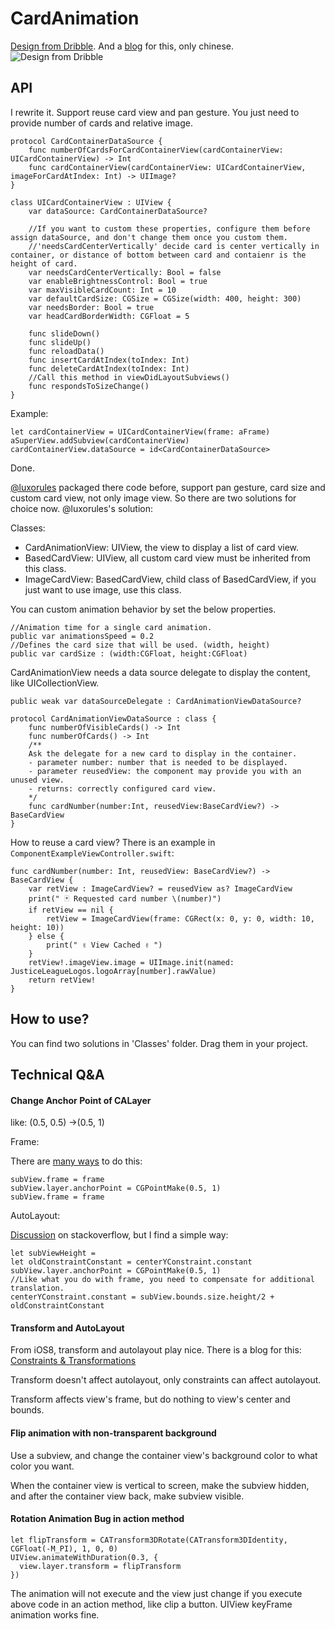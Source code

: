 # CardAnimation
[Design from Dribble](https://dribbble.com/shots/1265487-First-shot-in-Chapps-Animation). And a [blog](http://www.jianshu.com/p/286222d4edf8) for this, only chinese.
![Design from Dribble](https://d13yacurqjgara.cloudfront.net/users/32399/screenshots/1265487/attachments/173545/secret-project-animation_2x.gif)

## API

I rewrite it. Support reuse card view and pan gesture. You just need to provide number of cards and relative image.

	protocol CardContainerDataSource {
    	func numberOfCardsForCardContainerView(cardContainerView: UICardContainerView) -> Int
    	func cardContainerView(cardContainerView: UICardContainerView, imageForCardAtIndex: Int) -> UIImage?
	}

	class UICardContainerView : UIView {
		var dataSource: CardContainerDataSource?
		
    	//If you want to custom these properties, configure them before assign dataSource, and don't change them once you custom them.
    	//'needsCardCenterVertically' decide card is center vertically in container, or distance of bottom between card and contaienr is the height of card.
    	var needsCardCenterVertically: Bool = false 
    	var enableBrightnessControl: Bool = true
    	var maxVisibleCardCount: Int = 10
    	var defaultCardSize: CGSize = CGSize(width: 400, height: 300)
    	var needsBorder: Bool = true
 		var headCardBorderWidth: CGFloat = 5

    	func slideDown()
    	func slideUp()
    	func reloadData()
    	func insertCardAtIndex(toIndex: Int)
    	func deleteCardAtIndex(toIndex: Int)
    	//Call this method in viewDidLayoutSubviews()
    	func respondsToSizeChange()
	}

Example:
	
	let cardContainerView = UICardContainerView(frame: aFrame)
	aSuperView.addSubview(cardContainerView)
	cardContainerView.dataSource = id<CardContainerDataSource>
	
Done.

[@luxorules](https://github.com/luxorules/CardAnimation/tree/Component) packaged there code before, support pan gesture, card size and custom card view, not only image view. So there are two solutions for choice now. @luxorules's solution:

Classes:

- CardAnimationView: UIView, the view to display a list of card view.
- BasedCardView: UIView, all custom card view must be inherited from this class. 
- ImageCardView: BasedCardView, child class of BasedCardView, if you just want to use image, use this class.

You can custom animation behavior by set the below properties.

	//Animation time for a single card animation.
	public var animationsSpeed = 0.2
	//Defines the card size that will be used. (width, height)
	public var cardSize : (width:CGFloat, height:CGFloat)

CardAnimationView needs a data source delegate to display the content, like UICollectionView.

	public weak var dataSourceDelegate : CardAnimationViewDataSource?
	
    protocol CardAnimationViewDataSource : class {
        func numberOfVisibleCards() -> Int
        func numberOfCards() -> Int
        /**
        Ask the delegate for a new card to display in the container.
        - parameter number: number that is needed to be displayed.
        - parameter reusedView: the component may provide you with an unused view.
        - returns: correctly configured card view.
        */
        func cardNumber(number:Int, reusedView:BaseCardView?) -> BaseCardView
    }

How to reuse a card view? There is an example in `ComponentExampleViewController.swift`:

    func cardNumber(number: Int, reusedView: BaseCardView?) -> BaseCardView {
        var retView : ImageCardView? = reusedView as? ImageCardView
        print(" 🃏 Requested card number \(number)")
        if retView == nil {
            retView = ImageCardView(frame: CGRect(x: 0, y: 0, width: 10, height: 10))
        } else {
            print(" ✌️ View Cached ✌️ ")
        }
        retView!.imageView.image = UIImage.init(named: JusticeLeagueLogos.logoArray[number].rawValue)
        return retView!
    }
## How to use?

You can find two solutions in 'Classes' folder. Drag them in your project.

 

## Technical Q&A

#### Change Anchor Point of CALayer

like: (0.5, 0.5) ->(0.5, 1)

Frame:

There are [many ways](http://stackoverflow.com/questions/1968017/changing-my-calayers-anchorpoint-moves-the-view) to do this:

    subView.frame = frame
    subView.layer.anchorPoint = CGPointMake(0.5, 1)
    subView.frame = frame

AutoLayout:

[Discussion](http://stackoverflow.com/questions/12943107/how-do-i-adjust-the-anchor-point-of-a-calayer-when-auto-layout-is-being-used/14105757#14105757) on stackoverflow, but I find a simple way:

    let subViewHeight = 
    let oldConstraintConstant = centerYConstraint.constant
    subView.layer.anchorPoint = CGPointMake(0.5, 1)
    //Like what you do with frame, you need to compensate for additional translation.
    centerYConstraint.constant = subView.bounds.size.height/2 + oldConstraintConstant
    
#### Transform and AutoLayout

From iOS8, transform and autolayout play nice. There is a blog for this: [Constraints & Transformations](http://revealapp.com/blog/constraints-and-transforms.html)

Transform doesn't affect autolayout, only constraints can affect autolayout.

Transform affects view's frame, but do nothing to view's center and bounds.

#### Flip animation with non-transparent background 

Use a subview, and change the container view's background color to what color you want.

When the container view is vertical to screen, make the subview hidden, and after the container view back, make subview visible.

#### Rotation Animation Bug in action method

    let flipTransform = CATransform3DRotate(CATransform3DIdentity, CGFloat(-M_PI), 1, 0, 0)
    UIView.animateWithDuration(0.3, {
      view.layer.transform = flipTransform
    })
    
The animation will not execute and the view just change if you execute above code in an action method, like clip a button. UIView keyFrame animation works fine.
